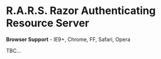 # R.A.R.S. Razor Authenticating Resource Server


__Browser Support__ - IE9+, Chrome, FF, Safari, Opera


TBC...
